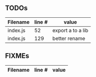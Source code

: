 ## TODOs
| Filename | line # | value
| -------- | ------ | ------
| index.js | 52 | export a to a lib
| index.js | 129 | better rename


## FIXMEs
| Filename | line # | value
| -------- | ------ | ------
